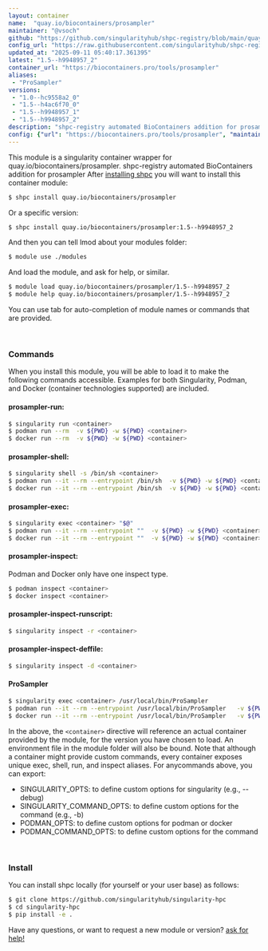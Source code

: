 ```yaml
---
layout: container
name:  "quay.io/biocontainers/prosampler"
maintainer: "@vsoch"
github: "https://github.com/singularityhub/shpc-registry/blob/main/quay.io/biocontainers/prosampler/container.yaml"
config_url: "https://raw.githubusercontent.com/singularityhub/shpc-registry/main/quay.io/biocontainers/prosampler/container.yaml"
updated_at: "2025-09-11 05:40:17.361395"
latest: "1.5--h9948957_2"
container_url: "https://biocontainers.pro/tools/prosampler"
aliases:
 - "ProSampler"
versions:
 - "1.0--hc9558a2_0"
 - "1.5--h4ac6f70_0"
 - "1.5--h9948957_1"
 - "1.5--h9948957_2"
description: "shpc-registry automated BioContainers addition for prosampler"
config: {"url": "https://biocontainers.pro/tools/prosampler", "maintainer": "@vsoch", "description": "shpc-registry automated BioContainers addition for prosampler", "latest": {"1.5--h9948957_2": "sha256:b0cb1f793e5d0c951c3f0053c68983c316958df437595d1408489ae3d74856e8"}, "tags": {"1.0--hc9558a2_0": "sha256:7245a22307d9a301f2a94e262fb374bf70f71e99b1eb17045a25630a61e3cf26", "1.5--h4ac6f70_0": "sha256:a1ede1254c03e8890c4135aad7a0ea69277ad25b0e5b15c97fbab217d37b1be4", "1.5--h9948957_1": "sha256:b562ea05aecf4f753a270dbeaa2a8f8c7aad66910e31a90ed192e31e75f2fa5d", "1.5--h9948957_2": "sha256:b0cb1f793e5d0c951c3f0053c68983c316958df437595d1408489ae3d74856e8"}, "docker": "quay.io/biocontainers/prosampler", "aliases": {"ProSampler": "/usr/local/bin/ProSampler"}}
---
```


This module is a singularity container wrapper for quay.io/biocontainers/prosampler.
shpc-registry automated BioContainers addition for prosampler
After [installing shpc](#install) you will want to install this container module:


```bash
$ shpc install quay.io/biocontainers/prosampler
```

Or a specific version:

```bash
$ shpc install quay.io/biocontainers/prosampler:1.5--h9948957_2
```

And then you can tell lmod about your modules folder:

```bash
$ module use ./modules
```

And load the module, and ask for help, or similar.

```bash
$ module load quay.io/biocontainers/prosampler/1.5--h9948957_2
$ module help quay.io/biocontainers/prosampler/1.5--h9948957_2
```

You can use tab for auto-completion of module names or commands that are provided.

<br>

### Commands

When you install this module, you will be able to load it to make the following commands accessible.
Examples for both Singularity, Podman, and Docker (container technologies supported) are included.

#### prosampler-run:

```bash
$ singularity run <container>
$ podman run --rm  -v ${PWD} -w ${PWD} <container>
$ docker run --rm  -v ${PWD} -w ${PWD} <container>
```

#### prosampler-shell:

```bash
$ singularity shell -s /bin/sh <container>
$ podman run --it --rm --entrypoint /bin/sh  -v ${PWD} -w ${PWD} <container>
$ docker run --it --rm --entrypoint /bin/sh  -v ${PWD} -w ${PWD} <container>
```

#### prosampler-exec:

```bash
$ singularity exec <container> "$@"
$ podman run --it --rm --entrypoint ""  -v ${PWD} -w ${PWD} <container> "$@"
$ docker run --it --rm --entrypoint ""  -v ${PWD} -w ${PWD} <container> "$@"
```

#### prosampler-inspect:

Podman and Docker only have one inspect type.

```bash
$ podman inspect <container>
$ docker inspect <container>
```

#### prosampler-inspect-runscript:

```bash
$ singularity inspect -r <container>
```

#### prosampler-inspect-deffile:

```bash
$ singularity inspect -d <container>
```


#### ProSampler

```bash
$ singularity exec <container> /usr/local/bin/ProSampler
$ podman run --it --rm --entrypoint /usr/local/bin/ProSampler   -v ${PWD} -w ${PWD} <container> -c " $@"
$ docker run --it --rm --entrypoint /usr/local/bin/ProSampler   -v ${PWD} -w ${PWD} <container> -c " $@"
```



In the above, the `<container>` directive will reference an actual container provided
by the module, for the version you have chosen to load. An environment file in the
module folder will also be bound. Note that although a container
might provide custom commands, every container exposes unique exec, shell, run, and
inspect aliases. For anycommands above, you can export:

 - SINGULARITY_OPTS: to define custom options for singularity (e.g., --debug)
 - SINGULARITY_COMMAND_OPTS: to define custom options for the command (e.g., -b)
 - PODMAN_OPTS: to define custom options for podman or docker
 - PODMAN_COMMAND_OPTS: to define custom options for the command

<br>

### Install

You can install shpc locally (for yourself or your user base) as follows:

```bash
$ git clone https://github.com/singularityhub/singularity-hpc
$ cd singularity-hpc
$ pip install -e .
```

Have any questions, or want to request a new module or version? [ask for help!](https://github.com/singularityhub/singularity-hpc/issues)